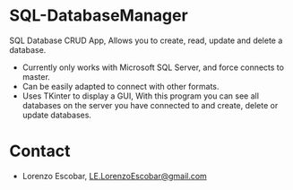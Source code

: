 # SQL-DatabaseManager
SQL Database CRUD App, Allows you to create, read, update and delete a database. 


- Currently only works with Microsoft SQL Server, and force connects to master. 
- Can be easily adapted to connect with other formats.
- Uses TKinter to display a GUI, With this program you can see all databases on the server you have connected to and create, delete or update databases.

# Contact
- Lorenzo Escobar, LE.LorenzoEscobar@gmail.com
